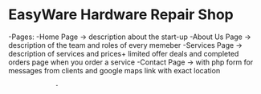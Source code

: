 # EasyWare Hardware Repair Shop

-Pages:
-Home Page -> description about the start-up
-About Us Page -> description of the team and roles of every memeber
-Services Page -> description of services and prices+ limited offer deals and completed orders page when you order a service
-Contact Page -> with php form for messages from clients and google maps link with exact location

                 -
